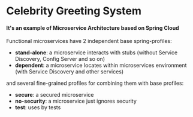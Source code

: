 # Celebrity Greeting System
####  It's an example of Microservice Architecture based on Spring Cloud

Functional microservices have 2 independent base spring-profiles:
 - **stand-alone**: a microservice interacts with stubs (without Service Discovery, Config Server and so on)
 - **dependent**: a microservice locates within microservices environment (with Service Discovery and other services)

and several fine-grained profiles for combining them with base profiles:
 - **secure**: a secured microservice
 - **no-security**: a microservice just ignores security
 - **test**: uses by tests
